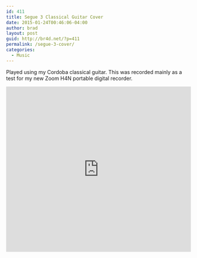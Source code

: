 ```yaml
---
id: 411
title: Segue 3 Classical Guitar Cover
date: 2015-01-24T00:46:06-04:00
author: brad
layout: post
guid: http://br4d.net/?p=411
permalink: /segue-3-cover/
categories:
  - Music
---
```

Played using my Cordoba classical guitar. This was recorded mainly as a test for my new Zoom H4N portable digital recorder.

<iframe width="100%" height="450" scrolling="no" frameborder="no" allow="autoplay" src="https://w.soundcloud.com/player/?url=https%3A//api.soundcloud.com/tracks/187243810&color=%23ff5500&auto_play=false&hide_related=false&show_comments=true&show_user=true&show_reposts=false&show_teaser=true&visual=true"></iframe>

